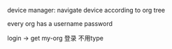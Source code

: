 
device manager: 
navigate device according to org tree

every org has a username password

login -> get my-org 
登录 不用type
